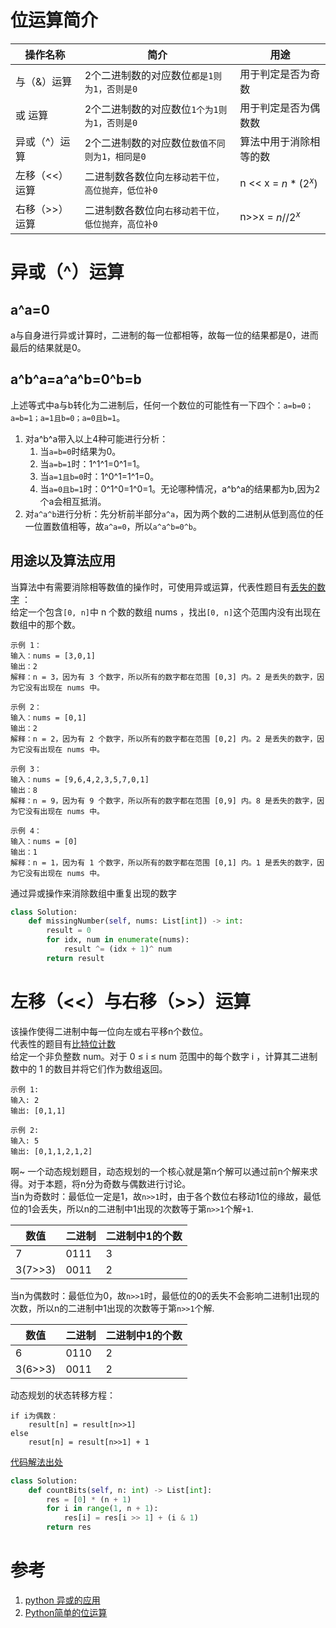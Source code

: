 # 位运算简介

|操作名称|简介|用途|
|---|---|---|
|与（&）运算|2个二进制数的对应数位`都是1则为1，否则是0`|用于判定是否为奇数|
|或 运算|2个二进制数的对应数位`1个为1则为1，否则是0`|用于判定是否为偶数数|
|异或（^）运算|2个二进制数的对应数位`数值不同则为1，相同是0`|算法中用于消除相等的数|
|左移（<<）运算|二进制数各数位向`左移动若干位，高位抛弃，低位补0`|n << x = $n * (2^x)$|
|右移（>>）运算|二进制数各数位向`右移动若干位，低位抛弃，高位补0`|n>>x = $n // 2^x$|

# 异或（^）运算
## a^a=0
a与自身进行异或计算时，二进制的每一位都相等，故每一位的结果都是0，进而最后的结果就是0。
## a^b^a=a^a^b=0^b=b
上述等式中a与b转化为二进制后，任何一个数位的可能性有一下四个：`a=b=0；a=b=1；a=1且b=0；a=0且b=1`。
1. 对a^b^a带入以上4种可能进行分析：
   1. 当`a=b=0`时结果为0。
   2. 当`a=b=1`时：1^1^1=0^1=1。
   3. 当`a=1且b=0`时：1^0^1=1^1=0。
   4. 当`a=0且b=1`时：0^1^0=1^0=1。无论哪种情况，a^b^a的结果都为b,因为2个a会相互抵消。
2. 对`a^a^b`进行分析：先分析前半部分`a^a`，因为两个数的二进制从低到高位的任一位置数值相等，故`a^a=0`，所以`a^a^b=0^b`。  

## 用途以及算法应用
当算法中有需要消除相等数值的操作时，可使用异或运算，代表性题目有[丢失的数字](https://leetcode-cn.com/problems/missing-number/) ：  
给定一个包含`[0, n]`中 n 个数的数组 nums ，找出`[0, n]`这个范围内没有出现在数组中的那个数。
```
示例 1：
输入：nums = [3,0,1]
输出：2
解释：n = 3，因为有 3 个数字，所以所有的数字都在范围 [0,3] 内。2 是丢失的数字，因为它没有出现在 nums 中。

示例 2：
输入：nums = [0,1]
输出：2
解释：n = 2，因为有 2 个数字，所以所有的数字都在范围 [0,2] 内。2 是丢失的数字，因为它没有出现在 nums 中。

示例 3：
输入：nums = [9,6,4,2,3,5,7,0,1]
输出：8
解释：n = 9，因为有 9 个数字，所以所有的数字都在范围 [0,9] 内。8 是丢失的数字，因为它没有出现在 nums 中。

示例 4：
输入：nums = [0]
输出：1
解释：n = 1，因为有 1 个数字，所以所有的数字都在范围 [0,1] 内。1 是丢失的数字，因为它没有出现在 nums 中。
```
通过异或操作来消除数组中重复出现的数字
``` python
class Solution:
    def missingNumber(self, nums: List[int]) -> int:
        result = 0
        for idx, num in enumerate(nums):
            result ^= (idx + 1)^ num
        return result
```

# 左移（<<）与右移（>>）运算
该操作使得二进制中每一位向左或右平移n个数位。  
代表性的题目有[比特位计数](https://leetcode-cn.com/problems/counting-bits/)  
给定一个非负整数 num。对于 0 ≤ i ≤ num 范围中的每个数字 i ，计算其二进制数中的 1 的数目并将它们作为数组返回。
```
示例 1:
输入: 2
输出: [0,1,1]

示例 2:
输入: 5
输出: [0,1,1,2,1,2]
```
啊~ 一个动态规划题目，动态规划的一个核心就是第n个解可以通过前n个解来求得。对于本题，将n分为奇数与偶数进行讨论。  
当n为奇数时：最低位一定是1，故`n>>1`时，由于各个数位右移动1位的缘故，最低位的1会丢失，所以n的二进制中1出现的次数等于第`n>>1`个解`+1`. 

| 数值    | 二进制 | 二进制中1的个数 |
| ------- | ------ | --------------- |
| 7       | 0111   | 3               |
| 3(7>>3) | 0011   | 2               |

当n为偶数时：最低位为0，故`n>>1`时，最低位的0的丢失不会影响二进制1出现的次数，所以n的二进制中1出现的次数等于第`n>>1`个解.  

| 数值    | 二进制 | 二进制中1的个数 |
| ------- | ------ | --------------- |
| 6       | 0110   | 2               |
| 3(6>>3) | 0011   | 2               |

动态规划的状态转移方程：
```
if i为偶数：
    result[n] = result[n>>1]
else 
    resut[n] = result[n>>1] + 1
```
[代码解法出处](https://leetcode-cn.com/problems/counting-bits/solution/yi-bu-bu-fen-xi-tui-dao-chu-dong-tai-gui-3yog/)
```python
class Solution:
    def countBits(self, n: int) -> List[int]:
        res = [0] * (n + 1)
        for i in range(1, n + 1):
            res[i] = res[i >> 1] + (i & 1)
        return res
```

# 参考
1. [python 异或的应用
](https://blog.csdn.net/qq_23944915/article/details/108741782?utm_medium=distribute.pc_relevant.none-task-blog-2%7Edefault%7EBlogCommendFromMachineLearnPai2%7Edefault-2.control&depth_1-utm_source=distribute.pc_relevant.none-task-blog-2%7Edefault%7EBlogCommendFromMachineLearnPai2%7Edefault-2.control)  
2. [Python简单的位运算](https://blog.csdn.net/qq_42780731/article/details/107939545)  
 
